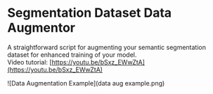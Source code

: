 
# Segmentation Dataset Data Augmentor
A straightforward script for augmenting your semantic segmentation dataset for enhanced training of your model. <br/> 
Video tutorial: [https://youtu.be/bSxz_EWwZtA](https://youtu.be/bSxz_EWwZtA)

![Data Augmentation Example](data aug example.png)
